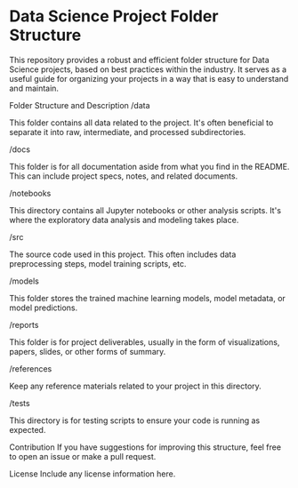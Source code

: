 # Data Science Project Folder Structure

This repository provides a robust and efficient folder structure for Data Science projects, based on best practices within the industry. It serves as a useful guide for organizing your projects in a way that is easy to understand and maintain.

Folder Structure and Description
/data

This folder contains all data related to the project. It's often beneficial to separate it into raw, intermediate, and processed subdirectories.

/docs

This folder is for all documentation aside from what you find in the README. This can include project specs, notes, and related documents.

/notebooks

This directory contains all Jupyter notebooks or other analysis scripts. It's where the exploratory data analysis and modeling takes place.

/src

The source code used in this project. This often includes data preprocessing steps, model training scripts, etc.

/models

This folder stores the trained machine learning models, model metadata, or model predictions.

/reports

This folder is for project deliverables, usually in the form of visualizations, papers, slides, or other forms of summary.

/references

Keep any reference materials related to your project in this directory.

/tests

This directory is for testing scripts to ensure your code is running as expected.

Contribution
If you have suggestions for improving this structure, feel free to open an issue or make a pull request.

License
Include any license information here.
